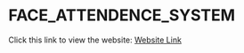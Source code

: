 # FACE_ATTENDENCE_SYSTEM

Click this link to view the website: [Website Link](http://35.236.166.171:9000/)
